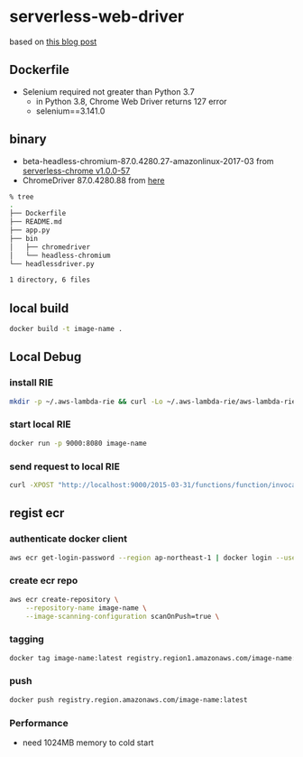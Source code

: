 # serverless-web-driver

based on [this blog post](https://fisproject.jp/2021/01/aws-lambda-container-running-selenium-with-headless-chrome/)

## Dockerfile

- Selenium required not greater than Python 3.7
  - in Python 3.8, Chrome Web Driver returns 127 error
  - selenium==3.141.0

## binary

- beta-headless-chromium-87.0.4280.27-amazonlinux-2017-03 from [serverless-chrome v1.0.0-57](https://github.com/adieuadieu/serverless-chrome/releases/tag/v1.0.0-57)
- ChromeDriver 87.0.4280.88 from [here](https://chromedriver.storage.googleapis.com/index.html?path=87.0.4280.88/)

```sh
% tree
.
├── Dockerfile
├── README.md
├── app.py
├── bin
│   ├── chromedriver
│   └── headless-chromium
└── headlessdriver.py

1 directory, 6 files
```

## local build

```sh
docker build -t image-name .
```

## Local Debug

### install RIE

```sh
mkdir -p ~/.aws-lambda-rie && curl -Lo ~/.aws-lambda-rie/aws-lambda-rie https://github.com/aws/aws-lambda-runtime-interface-emulator/releases/latest/download/aws-lambda-rie && chmod +x ~/.aws-lambda-rie/aws-lambda-rie
```

### start local RIE

```sh
docker run -p 9000:8080 image-name
```

### send request to local RIE

```sh
curl -XPOST "http://localhost:9000/2015-03-31/functions/function/invocations" -d '{"query": "Python"}'
```

## regist ecr

### authenticate docker client

```sh
aws ecr get-login-password --region ap-northeast-1 | docker login --username AWS --password-stdin registry.region.amazonaws.com
```

### create ecr repo

```sh
aws ecr create-repository \
    --repository-name image-name \
    --image-scanning-configuration scanOnPush=true \
```

### tagging

```sh
docker tag image-name:latest registry.region1.amazonaws.com/image-name:latest
```

### push

```sh
docker push registry.region.amazonaws.com/image-name:latest
```

### Performance

- need 1024MB memory to cold start
